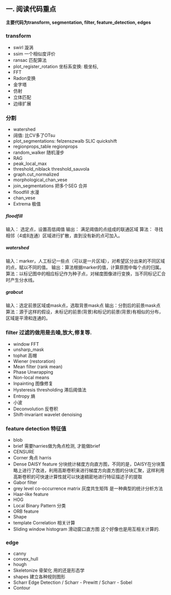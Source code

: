 ## 一. 阅读代码重点
**主要代码为transform, segmentation, filter, feature_detection, edges**

###  transform
* swirl 漩涡
* ssim 一个相似度评价
* ransac 匹配算法
* plot_register_rotation 坐标系变换: 极坐标,
* FFT
* Radon变换
* 金字塔
* 仿射
* 立体匹配 
* 边缘扩展
### 分割
* watershed
* 阔值: 比CV多了OTsu
* plot_segmentations: felzenszwalb SLIC quickshift
* regionprops_table  regionprops
* random_walker 随机漫步
* RAG
* peak_local_max
* threshold_niblack  threshold_sauvola
* graph.cut_normalized
* morphological_chan_vese
* join_segmentations 把多个SEG 合并
* floodfill 水漫
* chan_vese
* Extrema 极值

##### floodfill
输入： 选定点，设置高低阈值
输出： 满足阈值的点组成的联通区域
算法： 寻找相邻（4或8连通）区域进行扩散，直到没有新的点可加入。

##### watershed
输入：marker，人工标记一些点（可以是一片区域），对希望区分出来的不同区域的点，赋以不同的值。
输出：算法根据marker的值，计算原图中每个点的归属。
算法：以标记图中的相应标记作为种子点，对梯度图像进行变换，当不同标记汇合时产生分水线。

##### grabcut
输入：选定前景区域或mask点，选取背景mask点
输出：分割后的前景mask点
算法：源于这样的假设，未标记的前景(背景)和标记的前景(背景)有相似的分布，区域是平滑和连通的。

### filter 过滤的做用是去噪,放大,修复等.
* window FFT
* unsharp_mask
* tophat 高帽
* Wiener (restoration)
* Mean filter (rank mean)
* Phase Unwrapping
* Non-local means
* Inpainting 图像修复
* Hysteresis thresholding 滞后阈值法
* Entropy 熵
* 小波
* Deconvolution 反卷积
* Shift-invariant wavelet denoising

### feature detection 特征值
* blob 
* brief 需要harries做为角点检测, 才能做brief
* CENSURE
* Corner 角点 harris
* Dense DAISY feature  分块统计梯度方向直方图，不同的是，DAISY在分块策略上进行了改进，利用高斯卷积来进行梯度方向直方图的分块汇聚，这样利用高斯卷积的可快速计算性就可以快速稠密地进行特征描述子的提取
* Gabor filter 
* grey level co-occurrence matrix  灰度共生矩阵  是一种典型的统计分析方法
* Haar-like feature 
* HOG
* Local Binary Pattern  分类
* ORB feature
* Shape
* template Correlation 相关计算
* Sliding window histogram  滑动窗口直方图 这个好像也是用互相关计算的. 

### edge
* canny
* convex_hull
* hough
* Skeletonize 骨架化 用的还是形态学
* shapes 建立各种规则图形
* Scharr Edge Detection / Scharr - Prewitt / Scharr - Sobel
* Contour
